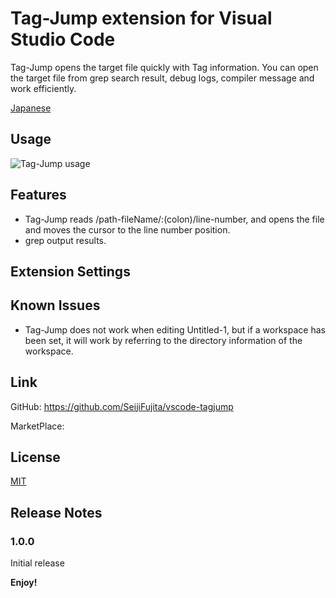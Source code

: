 
# Tag-Jump extension for Visual Studio Code 

Tag-Jump opens the target file quickly with Tag information.
You can open the target file from grep search result, debug logs, compiler message and work efficiently.

[Japanese](README_JPN.md)

## Usage

![Tag-Jump usage](https://raw.githubusercontent.com/SeijiFujita/vscode-tagjump/master/images/tagjump_usage.gif)
<!-- ![Tag-Jump usage](images/tagjump_usage.gif) -->


## Features

* Tag-Jump reads /path-fileName/:(colon)/line-number, and opens the file and moves the cursor to the line number position.
* grep output results.

<!-- ## Requirements -->

## Extension Settings

## Known Issues

* Tag-Jump does not work when editing Untitled-1, but if a workspace has been set, it will work by referring to the directory information of the workspace.

## Link

GitHub: https://github.com/SeijiFujita/vscode-tagjump

MarketPlace: 

## License

[MIT](LICENSE.txt)

## Release Notes

### 1.0.0

Initial release


**Enjoy!**